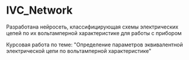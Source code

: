 # IVC_Network

Разработана нейросеть, классифицирующая схемы электрических цепей по их вольтамперной
характеристике для работы с прибором

Курсовая работа по теме: "Определение параметров эквивалентной электрической цепи по
вольтамперной характеристике" 
